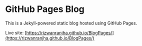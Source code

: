 # GitHub Pages Blog

This is a Jekyll-powered static blog hosted using GitHub Pages.

Live site: [https://rizwanranjha.github.io/BlogPages/](https://rizwanranjha.github.io/BlogPages/)